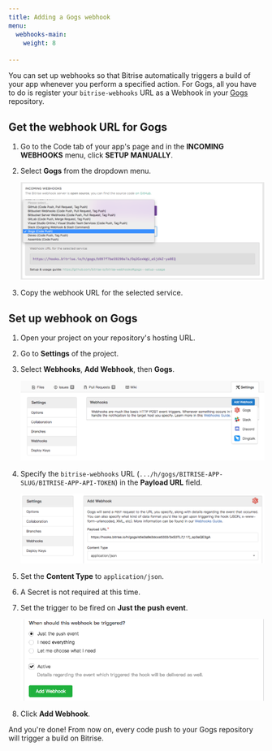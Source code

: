```yaml
---
title: Adding a Gogs webhook
menu:
  webhooks-main:
    weight: 8

---
```

You can set up webhooks so that Bitrise automatically triggers a build of your app whenever you perform a specified action. For Gogs, all you have to do is register your `bitrise-webhooks` URL as a Webhook in your [Gogs](https://gogs.io) repository.

## Get the webhook URL for Gogs

1. Go to the Code tab of your app's page and in the **INCOMING WEBHOOKS** menu, click **SETUP MANUALLY**.
2. Select **Gogs** from the dropdown menu.

   ![Screenshot](/img/bitrise-gogs-webhook.png)
3. Copy the webhook URL for the selected service.

## Set up webhook on Gogs

1. Open your project on your repository's hosting URL.
2. Go to **Settings** of the project.
3. Select **Webhooks**, **Add Webhook**, then **Gogs**.

   ![Screenshot](/img/webhooks/gogs-webhook-select.png)
4. Specify the `bitrise-webhooks` URL (`.../h/gogs/BITRISE-APP-SLUG/BITRISE-APP-API-TOKEN`) in the **Payload URL** field.

   ![Screenshot](/img/webhooks/add-webhook-gogs.png)
5. Set the **Content Type** to `application/json`.
6. A Secret is not required at this time.
7. Set the trigger to be fired on **Just the push event**.

   ![Screenshot](/img/webhooks/gogs-webhook-triggered.png)
8. Click **Add Webhook**.

And you're done! From now on, every code push to your Gogs repository will trigger a build on Bitrise.
